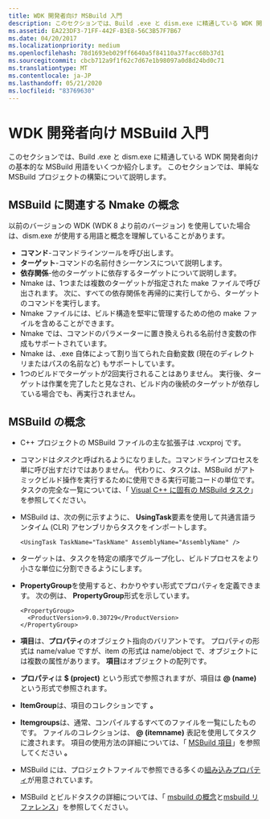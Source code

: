 ```yaml
---
title: WDK 開発者向け MSBuild 入門
description: このセクションでは、Build .exe と dism.exe に精通している WDK 開発者向けの基本的な MSBuild 用語をいくつか紹介します。 このセクションでは、単純な MSBuild プロジェクトの構築について説明します。
ms.assetid: EA223DF3-71FF-442F-B3E8-56C3B57F7B67
ms.date: 04/20/2017
ms.localizationpriority: medium
ms.openlocfilehash: 78d1693eb029ff6640a5f84110a37facc68b37d1
ms.sourcegitcommit: cbcb712a9f1f62c7d67e1b98097a0d8d24bd0c71
ms.translationtype: MT
ms.contentlocale: ja-JP
ms.lasthandoff: 05/21/2020
ms.locfileid: "83769630"
---
```

# <a name="msbuild-primer-for-wdk-developers"></a>WDK 開発者向け MSBuild 入門


このセクションでは、Build .exe と dism.exe に精通している WDK 開発者向けの基本的な MSBuild 用語をいくつか紹介します。 このセクションでは、単純な MSBuild プロジェクトの構築について説明します。

## <a name="span-idnmake_concepts_relevant_to_msbuildspanspan-idnmake_concepts_relevant_to_msbuildspanspan-idnmake_concepts_relevant_to_msbuildspannmake-concepts-relevant-to-msbuild"></a><span id="Nmake_concepts_relevant_to_MSBuild"></span><span id="nmake_concepts_relevant_to_msbuild"></span><span id="NMAKE_CONCEPTS_RELEVANT_TO_MSBUILD"></span>MSBuild に関連する Nmake の概念


以前のバージョンの WDK (WDK 8 より前のバージョン) を使用していた場合は、dism.exe が使用する用語と概念を理解していることがあります。

-   **コマンド**-コマンドラインツールを呼び出します。
-   **ターゲット**-コマンドの名前付きシーケンスについて説明します。
-   **依存関係**-他のターゲットに依存するターゲットについて説明します。
-   Nmake は、1つまたは複数のターゲットが指定された make ファイルで呼び出されます。 次に、すべての依存関係を再帰的に実行してから、ターゲットのコマンドを実行します。
-   Nmake ファイルには、ビルド構造を堅牢に管理するための他の make ファイルを含めることができます。
-   Nmake では、コマンドのパラメーターに置き換えられる名前付き変数の作成もサポートされています。
-   Nmake は、.exe 自体によって割り当てられた自動変数 (現在のディレクトリまたはパスの名前など) もサポートしています。
-   1つのビルドでターゲットが2回実行されることはありません。 実行後、ターゲットは作業を完了したと見なされ、ビルド内の後続のターゲットが依存している場合でも、再実行されません。

## <a name="span-idmsbuild_concepts_spanspan-idmsbuild_concepts_spanspan-idmsbuild_concepts_spanmsbuild-concepts"></a><span id="MSBuild_concepts_"></span><span id="msbuild_concepts_"></span><span id="MSBUILD_CONCEPTS_"></span>MSBuild の概念


-   C++ プロジェクトの MSBuild ファイルの主な拡張子は .vcxproj です。
-   コマンドは*タスク*と呼ばれるようになりました。コマンドラインプロセスを単に呼び出すだけではありません。 代わりに、タスクは、MSBuild がアトミックビルド操作を実行するために使用できる実行可能コードの単位です。 タスクの完全な一覧については、「 [Visual C++ に固有の MSBuild タスク](https://docs.microsoft.com/visualstudio/msbuild/msbuild-tasks-specific-to-visual-cpp)」を参照してください。
-   MSBuild は、次の例に示すように、 **UsingTask**要素を使用して共通言語ランタイム (CLR) アセンブリからタスクをインポートします。
    ```
    <UsingTask TaskName="TaskName" AssemblyName="AssemblyName" />
    ```

-   ターゲットは、タスクを特定の順序でグループ化し、ビルドプロセスをより小さな単位に分割できるようにします。
-   **PropertyGroup**を使用すると、わかりやすい形式でプロパティを定義できます。 次の例は、 **PropertyGroup**形式を示しています。
    ```
    <PropertyGroup>
      <ProductVersion>9.0.30729</ProductVersion>
    </PropertyGroup>
    ```

-   **項目**は、**プロパティ**のオブジェクト指向のバリアントです。 プロパティの形式は name/value ですが、item の形式は name/object で、オブジェクトには複数の属性があります。 **項目**はオブジェクトの配列です。
-   **プロパティ**は **$ (project)** という形式で参照されますが、項目は **@ (name)** という形式で参照されます。
-   **ItemGroup**は、項目のコレクションです **。**
-   **Itemgroups**は、通常、コンパイルするすべてのファイルを一覧にしたものです。 ファイルのコレクションは、 **@ (itemname)** 表記を使用してタスクに渡されます。 項目の使用方法の詳細については、「 [MSBuild 項目](https://docs.microsoft.com/visualstudio/msbuild/msbuild-items)」を参照してください **。**
-   MSBuild には、プロジェクトファイルで参照できる多くの[組み込みプロパティ](https://docs.microsoft.com/visualstudio/msbuild/msbuild-reserved-and-well-known-properties)が用意されています。
-   MSBuild とビルドタスクの詳細については、「 [msbuild の概念](https://docs.microsoft.com/visualstudio/msbuild/msbuild-concepts)と[msbuild リファレンス](https://docs.microsoft.com/visualstudio/msbuild/msbuild-reference)」を参照してください。

 

 





